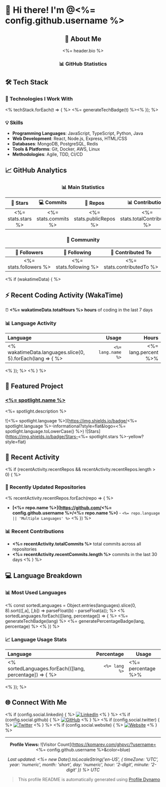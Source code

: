 # 👋 Hi there! I'm @<%= config.github.username %>

<div align="center">

## 🚀 About Me

<%= header.bio %>

### 📊 GitHub Statistics

</div>

## 🛠️ Tech Stack

### 🚀 Technologies I Work With
<% techStack.forEach(t => { %>
<%= generateTechBadge(t) %><% }); %>

### 💡 Skills
- **Programming Languages**: JavaScript, TypeScript, Python, Java
- **Web Development**: React, Node.js, Express, HTML/CSS
- **Databases**: MongoDB, PostgreSQL, Redis
- **Tools & Platforms**: Git, Docker, AWS, Linux
- **Methodologies**: Agile, TDD, CI/CD

## 📈 GitHub Analytics

<div align="center">

### 📊 Main Statistics

| 🌟 Stars | 💻 Commits | 📁 Repos | 📊 Contributions |
|:--------:|:----------:|:--------:|:----------------:|
| <%= stats.stars %> | <%= stats.commits %> | <%= stats.publicRepos %> | <%= stats.totalContributions %> |

### 👥 Community

| 👥 Followers | 🎯 Following | 🤝 Contributed To |
|:------------:|:------------:|:-----------------:|
| <%= stats.followers %> | <%= stats.following %> | <%= stats.contributedTo %> |

</div>

<% if (wakatimeData) { %>
## ⚡ Recent Coding Activity (WakaTime)

⏰ **<%= wakatimeData.totalHours %> hours** of coding in the last 7 days

### 📊 Language Activity
| Language | Usage | Hours |
|:---------|-------:|------:|
<% wakatimeData.languages.slice(0, 5).forEach(lang => { %>| `<%= lang.name %>` | <%= lang.percent %>% | <%= lang.hours %> |
<% }); %>
<% } %>

## 🚀 Featured Project
### **[<%= spotlight.name %>](<%= spotlight.url %>)**
<%= spotlight.description %>

![<%= spotlight.language %>](https://img.shields.io/badge/<%= spotlight.language %>-informational?style=flat&logo=<%= spotlight.language.toLowerCase() %>)
![Stars](https://img.shields.io/badge/Stars-<%= spotlight.stars %>-yellow?style=flat)

## 📝 Recent Activity

<% if (recentActivity.recentRepos && recentActivity.recentRepos.length > 0) { %>
### 🔄 Recently Updated Repositories

<% recentActivity.recentRepos.forEach(repo => { %>
- **[<%= repo.name %>](https://github.com/<%= config.github.username %>/<%= repo.name %>)** - `<%= repo.language || 'Multiple Languages' %>`
<% }) %>

### 📊 Recent Contributions
- **<%= recentActivity.totalCommits %>** total commits across all repositories
- **<%= recentActivity.recentCommits.length %>** commits in the last 30 days
<% } %>

## 💻 Language Breakdown

### 📊 Most Used Languages

<% const sortedLanguages = Object.entries(languages).slice(0, 8).sort(([,a], [,b]) => parseFloat(b) - parseFloat(a)); %>
<% sortedLanguages.forEach(([lang, percentage]) => { %>
<%= generateTechBadge(lang) %> <%= generatePercentageBadge(lang, percentage) %>
<% }) %>

### 📈 Language Usage Stats

| Language | Percentage | Usage |
|:---------|-----------:|-------|
<% sortedLanguages.forEach(([lang, percentage]) => { %>| `<%= lang %>` | <%= percentage %>% | Primary language for <%= lang %> projects |
<% }); %>

## 🌐 Connect With Me

<% if (config.social.linkedin) { %>
[![LinkedIn](https://img.shields.io/badge/LinkedIn-0077B5?style=flat&logo=linkedin&logoColor=white)](<%= config.social.linkedin %>)
<% } %>
<% if (config.social.github) { %>
[![GitHub](https://img.shields.io/badge/GitHub-100000?style=flat&logo=github&logoColor=white)](<%= config.social.github %>)
<% } %>
<% if (config.social.twitter) { %>
[![Twitter](https://img.shields.io/badge/Twitter-1DA1F2?style=flat&logo=twitter&logoColor=white)](<%= config.social.twitter %>)
<% } %>
<% if (config.social.website) { %>
[![Website](https://img.shields.io/badge/Website-000000?style=flat&logo=globe&logoColor=white)](<%= config.social.website %>)
<% } %>

---

<div align="center">

**Profile Views:** ![Visitor Count](https://komarev.com/ghpvc/?username=<%= config.github.username %>&color=blue)

*Last updated: <%= new Date().toLocaleString('en-US', { timeZone: 'UTC', year: 'numeric', month: 'short', day: 'numeric', hour: '2-digit', minute: '2-digit' }) %> UTC*

> This profile README is automatically generated using [Profile Dynamo](https://github.com/vishals9711/profile-dynamo)

</div>

<!-- Proudly created with Profile Dynamo -->
